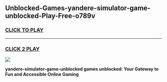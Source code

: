 
## Unblocked-Games-yandere-simulator-game-unblocked-Play-Free-o789v
<h3>
<a href="https://premium76.site?title=yandere-simulator-game-unblocked&ref=21A">CLICK TO PLAY</a></h3>
<hr>

<h3>
<a href="https://premium76.site?title=yandere-simulator-game-unblocked&ref=21A">CLICK 2 PLAY</a>
  
</h3>

<a href="https://premium76.site?title=yandere-simulator-game-unblocked&ref=21A"><img src="https://clearcache.store/games.png"></a>


**yandere-simulator-game-unblocked games unblocked: Your Gateway to Fun and Accessible Online Gaming**
